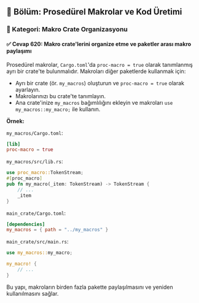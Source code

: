 ## 📘 Bölüm: Prosedürel Makrolar ve Kod Üretimi  
### 🔹 Kategori: Makro Crate Organizasyonu  
#### ✅ Cevap 620: Makro crate'lerini organize etme ve paketler arası makro paylaşımı

Prosedürel makrolar, `Cargo.toml`'da `proc-macro = true` olarak tanımlanmış ayrı bir crate'te bulunmalıdır. Makroları diğer paketlerde kullanmak için:

- Ayrı bir crate (ör. `my_macros`) oluşturun ve `proc-macro = true` olarak ayarlayın.
- Makrolarınızı bu crate'te tanımlayın.
- Ana crate'inize `my_macros` bağımlılığını ekleyin ve makroları `use my_macros::my_macro;` ile kullanın.

**Örnek:**

`my_macros/Cargo.toml`:
```toml
[lib]
proc-macro = true
```

`my_macros/src/lib.rs`:
```rust
use proc_macro::TokenStream;
#[proc_macro]
pub fn my_macro(_item: TokenStream) -> TokenStream {
    // ...
    _item
}
```

`main_crate/Cargo.toml`:
```toml
[dependencies]
my_macros = { path = "../my_macros" }
```

`main_crate/src/main.rs`:
```rust
use my_macros::my_macro;

my_macro! {
    // ...
}
```

Bu yapı, makroların birden fazla pakette paylaşılmasını ve yeniden kullanılmasını sağlar.
